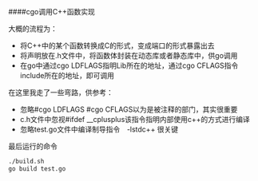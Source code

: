####cgo调用C++函数实现

大概的流程为：
* 将C++中的某个函数转换成C的形式，变成端口的形式暴露出去
* 将声明放在.h文件中，将函数体封装在动态库或者静态库中，供go调用
* 在go中通过cgo LDFLAGS指明Lib所在的地址，通过cgo CFLAGS指令include所在的地址，即可调用

在这里我走了一些弯路，供参考：
* 忽略#cgo LDFLAGS #cgo CFLAGS以为是被注释的部门，其实很重要
* c.h文件中忽视#ifdef __cplusplus该指令指明内部使用c++的方式进行编译
* 忽略test.go文件中编译制导指令　-lstdc++ 很关键

最后运行的命令
```bash
./build.sh
go build test.go
```
